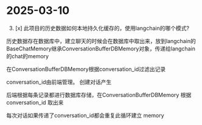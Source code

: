 # 2025-03-10

3. [x] 此项目的历史数据如何本地持久化缓存的，使用langchain的哪个模式?


历史数据存在数据库中，建立聊天的时候会在数据库中取出来，放到langchain的BaseChatMemory继承ConversationBufferDBMemory对象，传递给langchain的chat的memory

在ConversationBufferDBMemory根据conversation_id过滤出记录

conversation_id由前端管理。 创建对话产生


后端根据每条记录都进行数据库存储，在ConversationBufferDBMemory 根据 conversation_id 取出来


每次对话如果传递了conversation_id都会重复此循环建立 memory

